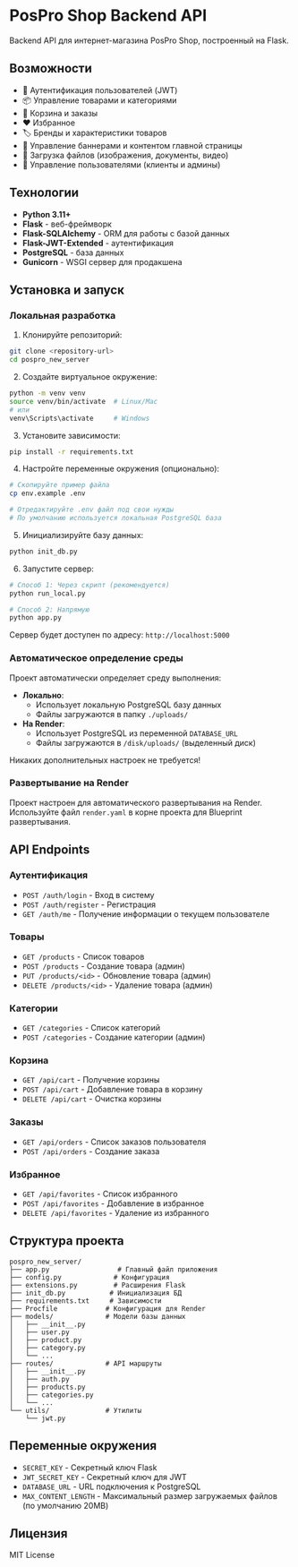 # PosPro Shop Backend API

Backend API для интернет-магазина PosPro Shop, построенный на Flask.

## Возможности

- 🔐 Аутентификация пользователей (JWT)
- 📦 Управление товарами и категориями
- 🛒 Корзина и заказы
- ❤️ Избранное
- 🏷️ Бренды и характеристики товаров
- 🎨 Управление баннерами и контентом главной страницы
- 📁 Загрузка файлов (изображения, документы, видео)
- 👥 Управление пользователями (клиенты и админы)

## Технологии

- **Python 3.11+**
- **Flask** - веб-фреймворк
- **Flask-SQLAlchemy** - ORM для работы с базой данных
- **Flask-JWT-Extended** - аутентификация
- **PostgreSQL** - база данных
- **Gunicorn** - WSGI сервер для продакшена

## Установка и запуск

### Локальная разработка

1. Клонируйте репозиторий:
```bash
git clone <repository-url>
cd pospro_new_server
```

2. Создайте виртуальное окружение:
```bash
python -m venv venv
source venv/bin/activate  # Linux/Mac
# или
venv\Scripts\activate     # Windows
```

3. Установите зависимости:
```bash
pip install -r requirements.txt
```

4. Настройте переменные окружения (опционально):
```bash
# Скопируйте пример файла
cp env.example .env

# Отредактируйте .env файл под свои нужды
# По умолчанию используется локальная PostgreSQL база
```

5. Инициализируйте базу данных:
```bash
python init_db.py
```

6. Запустите сервер:
```bash
# Способ 1: Через скрипт (рекомендуется)
python run_local.py

# Способ 2: Напрямую
python app.py
```

Сервер будет доступен по адресу: `http://localhost:5000`

### Автоматическое определение среды

Проект автоматически определяет среду выполнения:
- **Локально**: 
  - Использует локальную PostgreSQL базу данных
  - Файлы загружаются в папку `./uploads/`
- **На Render**: 
  - Использует PostgreSQL из переменной `DATABASE_URL`
  - Файлы загружаются в `/disk/uploads/` (выделенный диск)

Никаких дополнительных настроек не требуется!

### Развертывание на Render

Проект настроен для автоматического развертывания на Render. Используйте файл `render.yaml` в корне проекта для Blueprint развертывания.

## API Endpoints

### Аутентификация
- `POST /auth/login` - Вход в систему
- `POST /auth/register` - Регистрация
- `GET /auth/me` - Получение информации о текущем пользователе

### Товары
- `GET /products` - Список товаров
- `POST /products` - Создание товара (админ)
- `PUT /products/<id>` - Обновление товара (админ)
- `DELETE /products/<id>` - Удаление товара (админ)

### Категории
- `GET /categories` - Список категорий
- `POST /categories` - Создание категории (админ)

### Корзина
- `GET /api/cart` - Получение корзины
- `POST /api/cart` - Добавление товара в корзину
- `DELETE /api/cart` - Очистка корзины

### Заказы
- `GET /api/orders` - Список заказов пользователя
- `POST /api/orders` - Создание заказа

### Избранное
- `GET /api/favorites` - Список избранного
- `POST /api/favorites` - Добавление в избранное
- `DELETE /api/favorites` - Удаление из избранного

## Структура проекта

```
pospro_new_server/
├── app.py                 # Главный файл приложения
├── config.py             # Конфигурация
├── extensions.py         # Расширения Flask
├── init_db.py           # Инициализация БД
├── requirements.txt     # Зависимости
├── Procfile            # Конфигурация для Render
├── models/             # Модели базы данных
│   ├── __init__.py
│   ├── user.py
│   ├── product.py
│   ├── category.py
│   └── ...
├── routes/             # API маршруты
│   ├── __init__.py
│   ├── auth.py
│   ├── products.py
│   ├── categories.py
│   └── ...
└── utils/              # Утилиты
    └── jwt.py
```

## Переменные окружения

- `SECRET_KEY` - Секретный ключ Flask
- `JWT_SECRET_KEY` - Секретный ключ для JWT
- `DATABASE_URL` - URL подключения к PostgreSQL
- `MAX_CONTENT_LENGTH` - Максимальный размер загружаемых файлов (по умолчанию 20MB)

## Лицензия

MIT License
